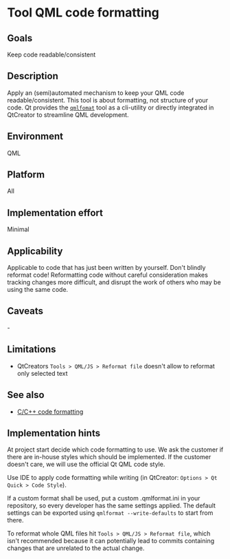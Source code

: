 # Tool QML code formatting

## Goals
Keep code readable/consistent

## Description
Apply an (semi)automated mechanism to keep your QML code readable/consistent. This tool is about formatting, not structure of your code. Qt provides the [`qmlfomat`](https://doc.qt.io/qt-6/qtquick-tools-and-utilities.html#qmlformat) tool as a cli-utility or directly integrated in QtCreator to streamline QML development.

## Environment
QML

## Platform
All

## Implementation effort
Minimal

## Applicability
Applicable to code that has just been written by yourself. Don't blindly reformat code! Reformatting code without careful consideration makes tracking changes more difficult, and disrupt the work of others who may be using the same code.

## Caveats
\-

## Limitations
 - QtCreators `Tools > QML/JS > Reformat file` doesn't allow to reformat only selected text

## See also

- [C/C++ code formatting](https://toobox.basyskom.com/26)

## Implementation hints
At project start decide which code formatting to use. We ask the customer if there are in-house styles which should be implemented. If the customer doesn't care, we will use the official Qt QML code style.

Use IDE to apply code formatting while writing (in QtCreator: `Options > Qt Quick > Code Style`).

If a custom format shall be used, put a custom .qmlformat.ini in your repository, so every developer has the same settings applied. The default settings can be exported using `qmlformat --write-defaults` to start from there.

To reformat whole QML files hit `Tools > QML/JS > Reformat file`, which isn't recommended because it can potentially lead to commits containing changes that are unrelated to the actual change.